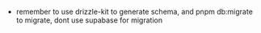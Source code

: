 - remember to use drizzle-kit to generate schema, and pnpm db:migrate to migrate, dont use supabase for migration